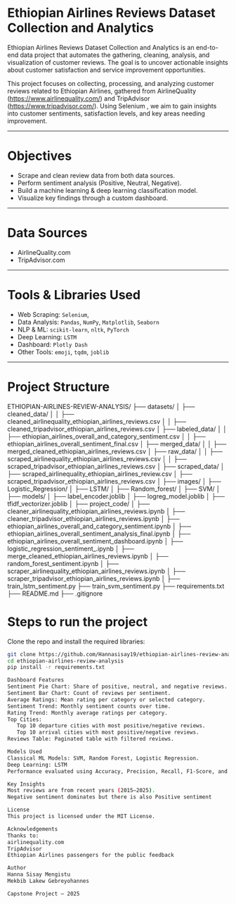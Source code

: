 # Ethiopian Airlines Reviews Dataset Collection and Analytics

Ethiopian Airlines Reviews Dataset Collection and Analytics is an end-to-end data project that automates the gathering, cleaning, analysis, and visualization of customer reviews. The goal is to uncover actionable insights about customer satisfaction and service improvement opportunities.

This project focuses on collecting, processing, and analyzing customer reviews related to Ethiopian Airlines, gathered from AirlineQuality (https://www.airlinequality.com/) and TripAdvisor (https://www.tripadvisor.com/). Using Selenium , we aim to gain insights into customer sentiments, satisfaction levels, and key areas needing improvement.


---

# Objectives
- Scrape and clean review data from both data sources.
- Perform sentiment analysis (Positive, Neutral, Negative).
- Build a machine learning & deep learning classification model.
- Visualize key findings through a custom dashboard.

---

# Data Sources
- AirlineQuality.com
- TripAdvisor.com

---

# Tools & Libraries Used
- Web Scraping: `Selenium`, 
- Data Analysis: `Pandas`, `NumPy`, `Matplotlib`, `Seaborn`
- NLP & ML: `scikit-learn`, `nltk`, `PyTorch`
- Deep Learning: `LSTM`
- Dashboard: `Plotly Dash`
- Other Tools: `emoji`, `tqdm`, `joblib`

---

# Project Structure
ETHIOPIAN-AIRLINES-REVIEW-ANALYSIS/
├── datasets/
│   ├── cleaned_data/
│   │   ├── cleaned_airlinequality_ethiopian_airlines_reviews.csv
│   │   ├── cleaned_tripadvisor_ethiopian_airlines_reviews.csv
│   ├── labeled_data/
│   │   ├── ethiopian_airlines_overall_and_category_sentiment.csv
│   │   ├── ethiopian_airlines_overall_sentiment_final.csv
│   ├── merged_data/
│   │   ├── merged_cleaned_ethiopian_airlines_reviews.csv
│   ├── raw_data/
│   │   ├── scraped_airlinequality_ethiopian_airlines_reviews.csv
│   │   ├── scraped_tripadvisor_ethiopian_airlines_reviews.csv
│   ├── scraped_data/
│       ├── scraped_airlinequality_ethiopian_airlines_review.csv
│       ├── scraped_tripadvisor_ethiopian_airlines_reviews.csv
│
├── images/
│   ├── Logistic_Regression/
│   ├── LSTM/
│   ├── Random_forest/
│   ├── SVM/
│
├── models/
│   ├── label_encoder.joblib
│   ├── logreg_model.joblib
│   ├── tfidf_vectorizer.joblib
│
├── project_code/
│   ├── cleaner_airlinequality_ethiopian_airlines_reviews.ipynb
│   ├── cleaner_tripadvisor_ethiopian_airlines_reviews.ipynb
│   ├── ethiopian_airlines_overall_and_category_sentiment.ipynb
│   ├── ethiopian_airlines_overall_sentiment_analysis_final.ipynb
│   ├── ethiopian_airlines_overall_sentiment_dashboard.ipynb
│   ├── logistic_regression_sentiment_.ipynb
│   ├── merge_cleaned_ethiopian_airlines_reviews.ipynb
│   ├── random_forest_sentiment.ipynb
│   ├── scraper_airlinequality_ethiopian_airlines_reviews.ipynb
│   ├── scraper_tripadvisor_ethiopian_airlines_reviews.ipynb
│
├── train_lstm_sentiment.py
├── train_svm_sentiment.py
├── requirements.txt
├── README.md
├── .gitignore


#  Steps to run the project 
Clone the repo and install the required libraries:
```bash
git clone https://github.com/Hannasisay19/ethiopian-airlines-review-analysis.git
cd ethiopian-airlines-review-analysis
pip install -r requirements.txt

Dashboard Features
Sentiment Pie Chart: Share of positive, neutral, and negative reviews.
Sentiment Bar Chart: Count of reviews per sentiment.
Average Ratings: Mean rating per category or selected category.
Sentiment Trend: Monthly sentiment counts over time.
Rating Trend: Monthly average ratings per category.
Top Cities:
   Top 10 departure cities with most positive/negative reviews.
   Top 10 arrival cities with most positive/negative reviews.
Reviews Table: Paginated table with filtered reviews.

Models Used
Classical ML Models: SVM, Random Forest, Logistic Regression.
Deep Learning: LSTM
Performance evaluated using Accuracy, Precision, Recall, F1-Score, and Confusion Matrix.

Key Insights
Most reviews are from recent years (2015–2025).
Negative sentiment dominates but there is also Positive sentiment

License
This project is licensed under the MIT License.

Acknowledgements
Thanks to:
airlinequality.com
TripAdvisor
Ethiopian Airlines passengers for the public feedback

Author
Hanna Sisay Mengistu
Mekbib Lakew Gebreyohannes

Capstone Project — 2025

